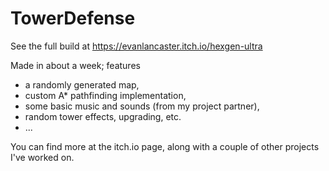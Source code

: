 # TowerDefense

See the full build at https://evanlancaster.itch.io/hexgen-ultra

Made in about a week; features 
- a randomly generated map,
- custom A* pathfinding implementation,
- some basic music and sounds (from my project partner),
- random tower effects, upgrading, etc.
- ...

You can find more at the itch.io page, along with a couple of other projects I've worked on.
